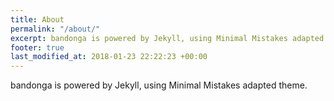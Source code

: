 ```yaml
---
title: About
permalink: "/about/"
excerpt: bandonga is powered by Jekyll, using Minimal Mistakes adapted theme.
footer: true
last_modified_at: 2018-01-23 22:22:23 +00:00
---
```


bandonga is powered by Jekyll, using Minimal Mistakes adapted theme.
